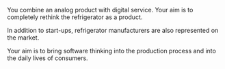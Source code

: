 You combine an analog product with digital service. Your aim is to completely rethink the refrigerator as a product.

In addition to start-ups, refrigerator manufacturers are also represented on the market.

Your aim is to bring software thinking into the production process and into the daily lives of consumers.
